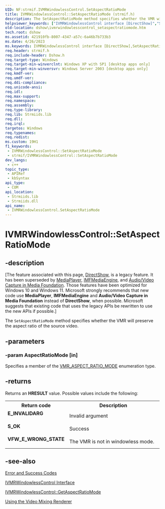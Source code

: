 ```yaml
---
UID: NF:strmif.IVMRWindowlessControl.SetAspectRatioMode
title: IVMRWindowlessControl::SetAspectRatioMode (strmif.h)
description: The SetAspectRatioMode method specifies whether the VMR will preserve the aspect ratio of the source video. (IVMRWindowlessControl.SetAspectRatioMode)
helpviewer_keywords: ["IVMRWindowlessControl interface [DirectShow]","SetAspectRatioMode method","IVMRWindowlessControl.SetAspectRatioMode","IVMRWindowlessControl::SetAspectRatioMode","IVMRWindowlessControlSetAspectRatioMode","SetAspectRatioMode","SetAspectRatioMode method [DirectShow]","SetAspectRatioMode method [DirectShow]","IVMRWindowlessControl interface","dshow.ivmrwindowlesscontrol_setaspectratiomode","strmif/IVMRWindowlessControl::SetAspectRatioMode"]
old-location: dshow\ivmrwindowlesscontrol_setaspectratiomode.htm
tech.root: dshow
ms.assetid: 421910fb-8007-4347-a57c-6a46b7b733b3
ms.date: 4/26/2023
ms.keywords: IVMRWindowlessControl interface [DirectShow],SetAspectRatioMode method, IVMRWindowlessControl.SetAspectRatioMode, IVMRWindowlessControl::SetAspectRatioMode, IVMRWindowlessControlSetAspectRatioMode, SetAspectRatioMode, SetAspectRatioMode method [DirectShow], SetAspectRatioMode method [DirectShow],IVMRWindowlessControl interface, dshow.ivmrwindowlesscontrol_setaspectratiomode, strmif/IVMRWindowlessControl::SetAspectRatioMode
req.header: strmif.h
req.include-header: Dshow.h
req.target-type: Windows
req.target-min-winverclnt: Windows XP with SP1 [desktop apps only]
req.target-min-winversvr: Windows Server 2003 [desktop apps only]
req.kmdf-ver: 
req.umdf-ver: 
req.ddi-compliance: 
req.unicode-ansi: 
req.idl: 
req.max-support: 
req.namespace: 
req.assembly: 
req.type-library: 
req.lib: Strmiids.lib
req.dll: 
req.irql: 
targetos: Windows
req.typenames: 
req.redist: 
ms.custom: 19H1
f1_keywords:
 - IVMRWindowlessControl::SetAspectRatioMode
 - strmif/IVMRWindowlessControl::SetAspectRatioMode
dev_langs:
 - c++
topic_type:
 - APIRef
 - kbSyntax
api_type:
 - COM
api_location:
 - Strmiids.lib
 - Strmiids.dll
api_name:
 - IVMRWindowlessControl.SetAspectRatioMode
---
```


# IVMRWindowlessControl::SetAspectRatioMode


## -description

\[The feature associated with this page, [DirectShow](/windows/win32/directshow/directshow), is a legacy feature. It has been superseded by [MediaPlayer](/uwp/api/Windows.Media.Playback.MediaPlayer), [IMFMediaEngine](/windows/win32/api/mfmediaengine/nn-mfmediaengine-imfmediaengine), and [Audio/Video Capture in Media Foundation](windows/win32/medfound/audio-video-capture-in-media-foundation). Those features have been optimized for Windows 10 and Windows 11. Microsoft strongly recommends that new code use **MediaPlayer**, **IMFMediaEngine** and **Audio/Video Capture in Media Foundation** instead of **DirectShow**, when possible. Microsoft suggests that existing code that uses the legacy APIs be rewritten to use the new APIs if possible.\]

The <code>SetAspectRatioMode</code> method specifies whether the VMR will preserve the aspect ratio of the source video.

## -parameters

### -param AspectRatioMode [in]

Specifies a member of the <a href="/windows/desktop/api/strmif/ne-strmif-vmr_aspect_ratio_mode">VMR_ASPECT_RATIO_MODE</a> enumeration type.

## -returns

Returns an <b>HRESULT</b> value. Possible values include the following:

<table>
<tr>
<th>Return code</th>
<th>Description</th>
</tr>
<tr>
<td width="40%">
<dl>
<dt><b>E_INVALIDARG</b></dt>
</dl>
</td>
<td width="60%">
Invalid argument

</td>
</tr>
<tr>
<td width="40%">
<dl>
<dt><b>S_OK</b></dt>
</dl>
</td>
<td width="60%">
Success

</td>
</tr>
<tr>
<td width="40%">
<dl>
<dt><b>VFW_E_WRONG_STATE</b></dt>
</dl>
</td>
<td width="60%">
The VMR is not in windowless mode.

</td>
</tr>
</table>

## -see-also

<a href="/windows/desktop/DirectShow/error-and-success-codes">Error and Success Codes</a>



<a href="/windows/desktop/api/strmif/nn-strmif-ivmrwindowlesscontrol">IVMRWindowlessControl Interface</a>



<a href="/windows/desktop/api/strmif/nf-strmif-ivmrwindowlesscontrol-getaspectratiomode">IVMRWindowlessControl::GetAspectRatioMode</a>



<a href="/windows/desktop/DirectShow/using-the-video-mixing-renderer">Using the Video Mixing Renderer</a>

